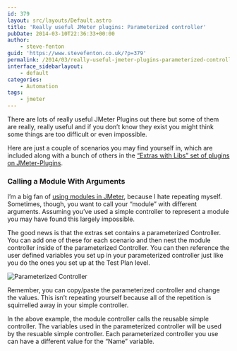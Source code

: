 ```yaml
---
id: 379
layout: src/layouts/Default.astro
title: 'Really useful JMeter plugins: Parameterized controller'
pubDate: 2014-03-10T22:36:33+00:00
author:
    - steve-fenton
guid: 'https://www.stevefenton.co.uk/?p=379'
permalink: /2014/03/really-useful-jmeter-plugins-parameterized-controller/
interface_sidebarlayout:
    - default
categories:
    - Automation
tags:
    - jmeter
---
```


There are lots of really useful JMeter Plugins out there but some of them are really, really useful and if you don’t know they exist you might think some things are too difficult or even impossible.

Here are just a couple of scenarios you may find yourself in, which are included along with a bunch of others in the [“Extras with Libs” set of plugins on JMeter-Plugins](http://jmeter-plugins.org/downloads/all/).

### Calling a Module With Arguments

I’m a big fan of [using modules in JMeter](http://www.stevefenton.co.uk/Content/Blog/Date/201206/Blog/Modularising-JMeter-Tests/), because I hate repeating myself. Sometimes, though, you want to call your “module” with different arguments. Assuming you’ve used a simple controller to represent a module you may have found this largely impossible.

The good news is that the extras set contains a parameterized Controller. You can add one of these for each scenario and then nest the module controller inside of the parameterized Controller. You can then reference the user defined variables you set up in your parameterized controller just like you do the ones you set up at the Test Plan level.

![Parameterized Controller](https://www.stevefenton.co.uk/wp-content/uploads/2015/07/jmeter-param-controller.png)

Remember, you can copy/paste the parameterized controller and change the values. This isn’t repeating yourself because all of the repetition is squirrelled away in your simple controller.

In the above example, the module controller calls the reusable simple controller. The variables used in the parameterized controller will be used by the resuable simple controller. Each parameterized controller you use can have a different value for the “Name” variable.